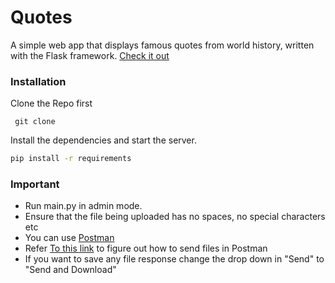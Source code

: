 # Quotes
A simple web app that displays famous quotes from world history, written with the Flask framework.
[Check it out](https://quotes-webapp.herokuapp.com/)
### Installation

Clone the Repo first 
```
 git clone 
```

Install the dependencies and start the server.

```sh
pip install -r requirements
```

### Important

- Run main.py in admin mode.
- Ensure that the file being uploaded has no spaces, no special characters etc
- You can use [Postman](https://www.postman.com/)
- Refer [To this link]() to figure out how to send files in Postman
- If you want to save any file response change the drop down in "Send" to "Send and Download"

